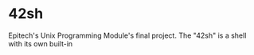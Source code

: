 # 42sh
Epitech's Unix Programming Module's final project. The "42sh" is a shell with its own built-in
